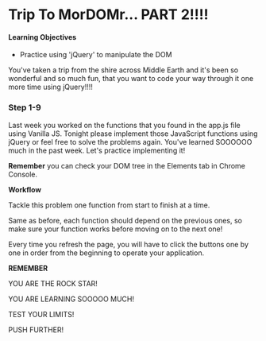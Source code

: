 # Trip To MorDOMr... PART 2!!!!

#### Learning Objectives

- Practice using 'jQuery' to manipulate the DOM

You've taken a trip from the shire across Middle Earth and it's been so wonderful and so much fun, that you want to code your way through it one more time using jQuery!!!! 

### Step 1-9

Last week you worked on the functions that you found in the app.js file using Vanilla JS.  Tonight please implement those JavaScript functions using jQuery or feel free to solve the problems again.  You've learned SOOOOOO much in the past week. Let's practice implementing it!  

**Remember** you can check your DOM tree in the Elements tab in Chrome Console.

**Workflow**

Tackle this problem one function from start to finish at a time.

Same as before, each function should depend on the previous ones, so make sure your function works before moving on to the next one!

Every time you refresh the page, you will have to click the buttons one by one in order from the beginning to operate your application.

**REMEMBER**

YOU ARE THE ROCK STAR!

YOU ARE LEARNING SOOOOO MUCH!

TEST YOUR LIMITS!

PUSH FURTHER!